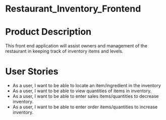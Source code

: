 # Restaurant_Inventory_Frontend

# Product Description
This front end application will assist owners and management of the restaurant in keeping track of inventory items and levels.

# User Stories
* As a user, I want to be able to locate an item/ingredient in the inventory
* As a user, I want to be able to view quantities of items in inventory.
* As a user, I want to be able to enter sales items/quantities to decrease inventory.
* As a user, I want to be able to enter order items/quantities to increase inventory.
